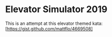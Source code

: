 # Elevator Simulator 2019

This is an attempt at this elevator themed kata: [https://gist.github.com/mattflo/4669508]



